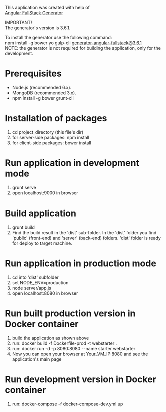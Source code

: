 ﻿This application was created with help of  
[Angular FullStack Generator](https://github.com/angular-fullstack/generator-angular-fullstack)  

IMPORTANT!  
The generator's version is 3.6.1.  

To install the generator use the following command:  
npm install -g bower yo gulp-cli generator-angular-fullstack@3.6.1  
NOTE: the generator is not required for building the application, only for the development.


# Prerequisites

  * Node.js (recommended 6.x).
  * MongoDB (recommended 3.x).
  * npm install -g bower grunt-cli


# Installation of packages

  1. cd project_directory (this file's dir)
  2. for server-side packages: npm install
  3. for client-side packages: bower install


# Run application in development mode

  1. grunt serve
  2. open localhost:9000 in browser
  

# Build application

  1. grunt build
  2. Find the build result in the 'dist' sub-folder. In the 'dist' folder you find 'public' (front-end) and 'server' (back-end) folders. 'dist' folder is ready for deploy to target machine.


# Run application in production mode

  1. cd into 'dist' subfolder
  2. set NODE_ENV=production
  3. node server/app.js
  4. open localhost:8080 in browser

# Run built production version in Docker container

  1. build the application as shown above
  2. run: docker build -f Dockerfile-prod -t webstarter .
  3. run: docker run -d -p 8080:8080 --name starter webstarter
  4. Now you can open your browser at Your_VM_IP:8080 and see the application's main page

# Run development version in Docker container

  1. run: docker-compose -f docker-compose-dev.yml up
